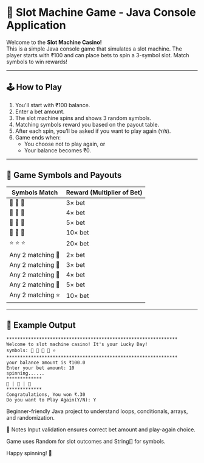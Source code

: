 # 🎰 Slot Machine Game - Java Console Application

Welcome to the **Slot Machine Casino!**  
This is a simple Java console game that simulates a slot machine. The player starts with ₹100 and can place bets to spin a 3-symbol slot. Match symbols to win rewards!

---

## 🕹️ How to Play

1. You'll start with ₹100 balance.
2. Enter a bet amount.
3. The slot machine spins and shows 3 random symbols.
4. Matching symbols reward you based on the payout table.
5. After each spin, you’ll be asked if you want to play again (`Y`/`N`).
6. Game ends when:
   - You choose not to play again, or
   - Your balance becomes ₹0.

---

## 🎯 Game Symbols and Payouts

| Symbols Match       | Reward (Multiplier of Bet) |
|---------------------|-----------------------------|
| 🍒 🍒 🍒             | 3× bet                     |
| 🍉 🍉 🍉             | 4× bet                     |
| 🍋 🍋 🍋             | 5× bet                     |
| 🔔 🔔 🔔             | 10× bet                    |
| ⭐ ⭐ ⭐              | 20× bet                    |
| Any 2 matching 🍒   | 2× bet                     |
| Any 2 matching 🍉   | 3× bet                     |
| Any 2 matching 🍋   | 4× bet                     |
| Any 2 matching 🔔   | 5× bet                     |
| Any 2 matching ⭐    | 10× bet                    |

---


## 🧾 Example Output

```text
***************************************************************
Welcome to slot machine casino! It's your Lucky Day!
symbols: 🍒 🍉 🍋 🔔 ⭐
***************************************************************
your balance amount is ₹100.0
Enter your bet amount: 10
spinning......
*************
🍒 | 🍒 | 🍒
*************
Congratulations, You won ₹.30
Do you want to Play Again(Y/N): Y
```


Beginner-friendly Java project to understand loops, conditionals, arrays, and randomization.

📌 Notes
Input validation ensures correct bet amount and play-again choice.

Game uses Random for slot outcomes and String[] for symbols.

Happy spinning! 🎰

